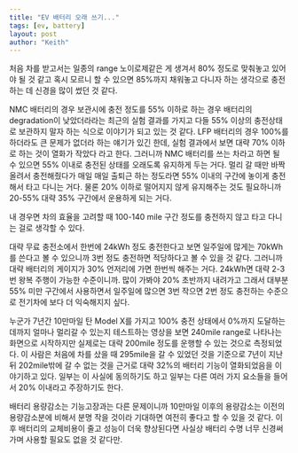 ```yaml
---
title: "EV 배터리 오래 쓰기..."
tags: [ev, battery]
layout: post
author: "Keith"
---
```


처음 차를 받고서는 일종의 range 노이로제같은 게 생겨서 80% 정도로 맞춰놓고 있어야 될 것 같고 혹시 모르니 할 수 있으면 85%까지 채워놓고 다니자 하는 생각으로 충전하는 데 신경을 많이 썼던 것 같다.

NMC 배터리의 경우 보관시에 충전 정도를 55% 이하로 하는 경우 배터리의 degradation이 낮았더라라는 최근의 실험 결과를 가지고 다들 55% 이상의 충전상태로 보관하지 말자 하는 식으로 이야기가 되고 있는 것 같다. LFP 배터리의 경우 100%를 하더라도 큰 문제가 없더라 하는 얘기가 있긴 한데, 실험 결과에서 보면 대략 70% 이하로 하는 것이 열화가 작았다 라고 한다. 그러니까 NMC 배터리를 쓰는 차라고 하면 될 수 있으면 55% 이내로 충전된 상태를 오래도록 유지하게 두는 거다. 멀리 갈 때만 바짝 올려서 충전해줬다가 매일 매일 출퇴근 하는 정도라면 55% 이내의 구간에 놓이게 충전해서 타고 다니는 거다. 물론 20% 이하로 떨어지지 않게 유지해주는 것도 필요하니까 20-55% 대략 35% 구간에서 운용하게 되는 거다.

내 경우면 차의 효율을 고려할 때 100-140 mile 구간 정도를 충전하지 않고 타고 다니는 걸로 생각할 수 있다. 

대략 무료 충전소에서 한번에 24kWh 정도 충전한다고 보면 일주일에 많게는 70kWh를 쓴다고 볼 수 있으니까 3번 정도 충전하면 적당하다고 볼 수 있을 것 같다. 그러니까 대략 배터리의 게이지가 30% 언저리에 가면 한번씩 해주는 거다. 24kWh면 대략 2-3번 왕복 주행이 가능한 수준이니까. 많이 가봐야 20% 초반까지 내려가고 그래서 대부분 55% 미만 구간에서 사용하면서 일주일에 많으면 3번 작으면 2번 정도 충전하는 수준으로 전기차에 보다 더 익숙해지지 싶다. 

누군가 7년간 10만마일 탄 Model X를 가지고 100% 충전 상태에서 0%까지 도달하는 데까지 얼마나 멀리갈 수 있는지 테스트하는 영상을 보면 240mile range로 나타나는 화면으로 시작하지만 실제로는 대략 200mile 정도를 운행할 수 있는 것으로 측정되었다. 이 사람은 처음에 차를 샀을 때 295mile을 갈 수 있었던 것을 기준으로 7년이 지난 뒤 202mile밖에 갈 수 없는 것을 근거로 대략 32%의 배터리 기능이 열화되었음을 이야기하고 있다. 일부는 이 사실에 동의하기도 하고 일부는 다른 여러 가지 요소들을 들어서 20% 이내라고 주장하기도 한다. 

배터리 용량감소는 기능고장과는 다른 문제이니까 10만마일 이후의 용량감소는 이전의 용량감소분에 비해서 분명 작을 것이라 기대하면 여전히 좋다고 할 수 있을 것 같다. 이후 배터리의 교체비용이 줄고 성능이 더욱 향상된다면 사실상 배터리 수명 너무 신경써가며 사용할 필요도 없을 것 같다만.